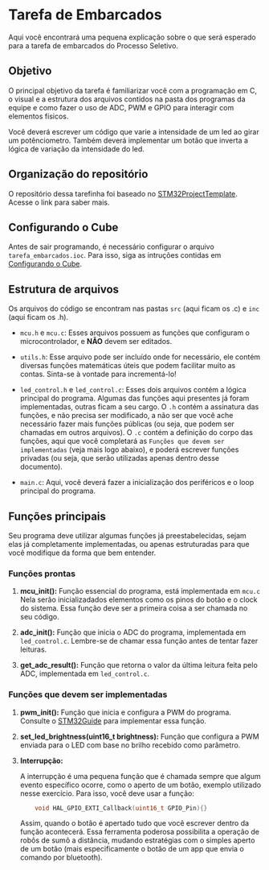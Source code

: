 # Tarefa de Embarcados

Aqui você encontrará uma pequena explicação sobre o que será esperado para a tarefa de embarcados do Processo Seletivo.

## Objetivo

O principal objetivo da tarefa é familiarizar você com a programação em C, o visual e a estrutura dos arquivos contidos na pasta dos programas da equipe e como fazer o uso de ADC, PWM e GPIO para interagir com elementos físicos.

Você deverá escrever um código que varie a intensidade de um led ao girar um potênciometro. Também deverá implementar um botão que inverta a lógica de variação da intensidade do led.

## Organização do repositório

O repositório dessa tarefinha foi baseado no [STM32ProjectTemplate](https://github.com/ThundeRatz/STM32ProjectTemplate). Acesse o link para saber mais.

## Configurando o Cube

Antes de sair programando, é necessário configurar o arquivo `tarefa_embarcados.ioc`. Para isso, siga as intruções contidas em [Configurando o Cube](cube_configuration.md).

## Estrutura de arquivos

Os arquivos do código se encontram nas pastas `src` (aqui ficam os .c) e `inc` (aqui ficam os .h).

* `mcu.h` e `mcu.c`: Esses arquivos possuem as funções que configuram o microcontrolador, e **NÃO** devem ser editados.

* `utils.h`: Esse arquivo pode ser incluído onde for necessário, ele contém diversas funções matemáticas úteis que podem facilitar muito as contas. Sinta-se à vontade para incrementá-lo!

* `led_control.h` e `led_control.c`: Esses dois arquivos contém a lógica principal do programa. Algumas das funções aqui presentes já foram implementadas, outras ficam a seu cargo.
O `.h` contém a assinatura das funções, e não precisa ser modificado, a não ser que você ache necessário fazer mais funções públicas (ou seja, que podem ser chamadas em outros arquivos).
O `.c` contém a definição do corpo das funções, aqui que você completará as `Funções que devem ser implementadas` (veja mais logo abaixo), e poderá escrever funções privadas (ou seja, que serão utilizadas apenas dentro desse documento).

* `main.c`: Aqui, você deverá fazer a inicialização dos periféricos e o loop principal do programa.

## Funções principais

Seu programa deve utilizar algumas funções já preestabelecidas, sejam elas já completamente implementadas, ou apenas estruturadas para que você modifique da forma que bem entender.

### Funções prontas

1. **mcu_init():**
    Função essencial do programa, está implementada em `mcu.c` Nela serão inicializadados elementos como os pinos do botão e o clock do sistema. Essa função deve ser a primeira coisa a ser chamada no seu código.

2. **adc_init():**
    Função que inicia o ADC do programa, implementada em `led_control.c`. Lembre-se de chamar essa função antes de tentar fazer leituras.

3. **get_adc_result():**
    Função que retorna o valor da última leitura feita pelo ADC, implementada em `led_control.c`.

### Funções que devem ser implementadas

1. **pwm_init():**
    Função que inicia e configura a PWM do programa. Consulte o [STM32Guide](https://github.com/ThundeRatz/STM32Guide) para implementar essa função.

2. **set_led_brightness(uint16_t brightness):**
    Função que configura a PWM enviada para o LED com base no brilho recebido como parâmetro.

3. **Interrupção:**

    A interrupção é uma pequena função que é chamada sempre que algum evento específico ocorre, como o aperto de um botão, exemplo utilizado nesse exercício. Para isso, você deve usar a função:

    ```C
        void HAL_GPIO_EXTI_Callback(uint16_t GPIO_Pin){}
    ```

    Assim, quando o botão é apertado tudo que você escrever dentro da função acontecerá. Essa ferramenta poderosa possibilita a operação de robôs de sumô a distância, mudando estratégias com o simples aperto de um botão (mais especificamente o botão de um app que envia o comando por bluetooth).
